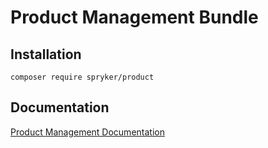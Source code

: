 # Product Management Bundle

## Installation

```
composer require spryker/product
```

## Documentation

[Product Management Documentation](http://spryker.github.io/core/bundles/product-management)
